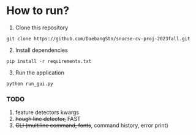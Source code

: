 # How to run?

1. Clone this repository
```
git clone https://github.com/DaebangStn/snucse-cv-proj-2023fall.git
```

2. Install dependencies
```
pip install -r requirements.txt
```

3. Run the application
```
python run_gui.py
```

### TODO

1. feature detectors kwargs
2. ~~hough line detector,~~ FAST
3. ~~CLI (multiline command, fonts~~, command history, error print)
